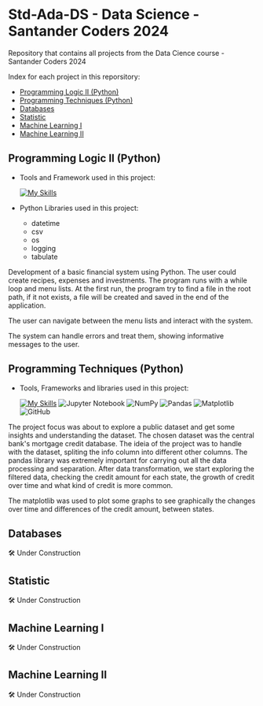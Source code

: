 

<h1>Std-Ada-DS - Data Science - Santander Coders 2024</h1>

Repository that contains all projects from the Data Cience course - Santander Coders 2024

Index for each project in this reporsitory:

  * [Programming Logic II (Python)](#programming-logic-ii-python)
  * [Programming Techniques (Python)](#programming-techniques-python)
  * [Databases](#databases)
  * [Statistic](#statistic)
  * [Machine Learning I](#machine-learning-i)
  * [Machine Learning II](#machine-learning-ii)



## Programming Logic II (Python)

* Tools and Framework used in this project:
  
  [![My Skills](https://skillicons.dev/icons?i=py)](https://skillicons.dev)

* Python Libraries used in this project:
    - datetime
    - csv
    - os
    - logging
    - tabulate

Development of a basic financial system using Python.
The user could create recipes, expenses and investments. The program runs with a while loop and menu lists.
At the first run, the program try to find a file in the root path, if it not exists, a file will be created and saved in the end of the application.

The user can navigate between the menu lists and interact with the system.


The system can handle errors and treat them, showing informative messages to the user.


## Programming Techniques (Python)

* Tools, Frameworks and libraries used in this project:
  
  [![My Skills](https://skillicons.dev/icons?i=py)](https://skillicons.dev)
  ![Jupyter Notebook](https://img.shields.io/badge/jupyter-%23FA0F00.svg?style=for-the-badge&logo=jupyter&logoColor=white)
  ![NumPy](https://img.shields.io/badge/numpy-%23013243.svg?style=for-the-badge&logo=numpy&logoColor=white)
  ![Pandas](https://img.shields.io/badge/pandas-%23150458.svg?style=for-the-badge&logo=pandas&logoColor=white)
  ![Matplotlib](https://img.shields.io/badge/Matplotlib-%23ffffff.svg?style=for-the-badge&logo=Matplotlib&logoColor=black)
  ![GitHub](https://img.shields.io/badge/github-%23121011.svg?style=for-the-badge&logo=github&logoColor=white)
  
The project focus was about to explore a public dataset and get some insights and understanding the dataset.
The chosen dataset was the central bank's mortgage credit database. The ideia of the project was to handle with the dataset, spliting the info column into different other columns.
The pandas library was extremely important for carrying out all the data processing and separation.
After data transformation, we start exploring the filtered data, checking the credit amount for each state, the growth of credit over time and what kind of credit is more common.

The matplotlib was used to plot some graphs to see graphically the changes over time and differences of the credit amount, between states.

## Databases
:hammer_and_wrench: Under Construction

## Statistic
:hammer_and_wrench: Under Construction

## Machine Learning I
:hammer_and_wrench: Under Construction

## Machine Learning II
:hammer_and_wrench: Under Construction
